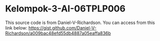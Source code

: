 # Kelompok-3-AI-06TPLP006
This source code is from Daniel-V-Richardson. You can access from this link below:
https://gist.github.com/Daniel-V-Richardson/a009bac48efd55db4887a05eaffa836b
